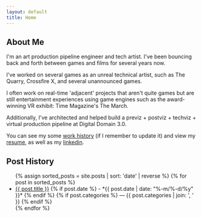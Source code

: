 ```yaml
---
layout: default
title: Home
---
```


## About Me

I'm an art production pipeline engineer and tech artist. I've been bouncing
back and forth between games and films for several years now.

I've worked on several games as an unreal technical artist, such as The Quarry,
Crossfire X, and several unannounced games.

I often work on real-time 'adjacent' projects that aren't quite games but are
still entertainment experiences using game engines such as the award-winning
VR exhibit: Time Magazine's The March.

Additionally, I've architected and helped build a previz + postviz + techviz +
virtual production pipeline at Digital Domain 3.0.

You can see my some [work history](https://github.com/nate-maxwell)
(if I remember to update it) and view my [resume](https://drive.google.com/file/d/11D7EMN3QdCTIFKhBteWEr4Emn7nQPYvG/view?usp=sharing),
as well as my [linkedin](https://www.linkedin.com/in/nathandmaxwell/).

## Post History

<ul>
{% assign sorted_posts = site.posts | sort: 'date' | reverse %}
{% for post in sorted_posts %}
  <li>
    <a href="{{ post.url }}">{{ post.title }}</a>
    {% if post.date %}
      - *{{ post.date | date: "%-m/%-d/%y" }}*
    {% endif %}
    {% if post.categories %}
      — {{ post.categories | join: ', ' }}
    {% endif %}
  </li>
{% endfor %}
</ul>
